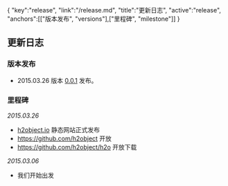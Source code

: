 {
   "key":"release",
   "link":"/release.md",
  "title":"更新日志",
  "active":"release",
  "anchors":[["版本发布", "versions"],["里程碑", "milestone"]]
}

更新日志
---

<a name="versions"></a>

### 版本发布

*	2015.03.26 版本 [0.0.1](/download.md) 发布。

<a name="milestone"></a>

### 里程碑

*2015.03.26*
	
*	[h2object.io](http://h2object.io) 静态网站正式发布
*	https://github.com/h2object 开放
*	https://github.com/h2object/h2o 开放下载

*2015.03.06*
	
*	我们开始出发
